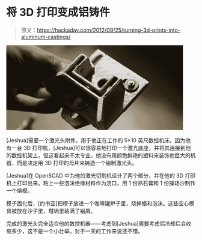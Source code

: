 # 将 3D 打印变成铝铸件

> 原文：<https://hackaday.com/2012/09/25/turning-3d-prints-into-aluminum-castings/>

![](img/e49b275a0d88cd56b3125bc8d32ee5af.png "al")

[Jeshua]需要一个激光头附件，用于他正在工作的 5×10 英尺数控机床。因为他有一台 3D 打印机，[Jeshua]可以很容易地打印一个激光底座，并将其连接到他的数控机架上，但这看起来不太专业。他没有用颜色鲜艳的塑料来装饰他巨大的机器，而是决定用 3D 打印的母片来铸造一个铝制激光头。

[Jeshua]在 OpenSCAD 中为他的激光切割机设计了两个部分，并在他的 3D 打印机上打印出来。粘上一些泡沫绝缘材料作为浇口，用 1 份熟石膏和 1 份操场沙制作一个熔模。

模子固化后，[约书亚]把模子放进一个咖啡罐炉子里，烧掉蜡和泡沫。这些空心模具被放在沙子里，坩埚里装满了铝屑。

完成的激光头完全适合他的数控机器——考虑到[Jeshua]需要考虑铝冷却后会收缩多少，这不是一个小壮举。对于一天的工作来说还不错。
